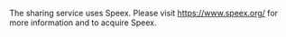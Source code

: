 The sharing service uses Speex. Please visit https://www.speex.org/ for more information and to acquire Speex.
